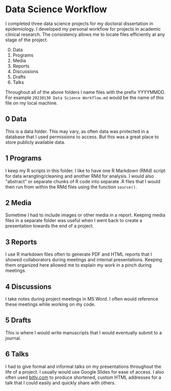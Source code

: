 # Data Science Workflow

I completed three data science projects for my doctoral dissertation in epidemiology. I developed my personal workflow for projects in academic clinical research. The consistency allows me to locate files efficiently at any stage of the project.

0. Data
1. Programs
2. Media
3. Reports
4. Discussions
5. Drafts
6. Talks

Throughout all of the above folders I name files with the prefix YYYYMMDD. For example `20230130 Data Science Workflow.md` would be the name of this file on my local machine.


## 0 Data

This is a data folder. This may vary, as often data was protected in a database that I used permissions to access. But this was a great place to store publicly available data.


## 1 Programs

I keep my R scripts in this folder. I like to have one R Markdown (RMd) script for data wrangling/cleaning and another RMd for analysis. I would also "abstract" or separate chunks of R code into separate .R files that I would then run from within the RMd files using the function `source()`.


## 2 Media

Sometime I had to include images or other media in a report. Keeping media files in a separate folder was useful when I went back to create a presentation towards the end of a project.


## 3 Reports

I use R markdown files often to generate PDF and HTML reports that I showed collaborators during meetings and internal presentations. Keeping them organized here allowed me to explain my work in a pinch during meetings.


## 4 Discussions

I take notes during project meetings in MS Word. I often would reference these meetings while working on my code.


## 5 Drafts

This is where I would write manuscripts that I would eventually submit to a journal.

## 6 Talks

I had to give formal and informal talks on my presentations throughout the life of a project. I usually would use Google Slides for ease of access. I also often used [bitly.com](https://bitly.com/) to produce shortened, custom HTML addresses for a talk that I could easily and quickly share with others.
